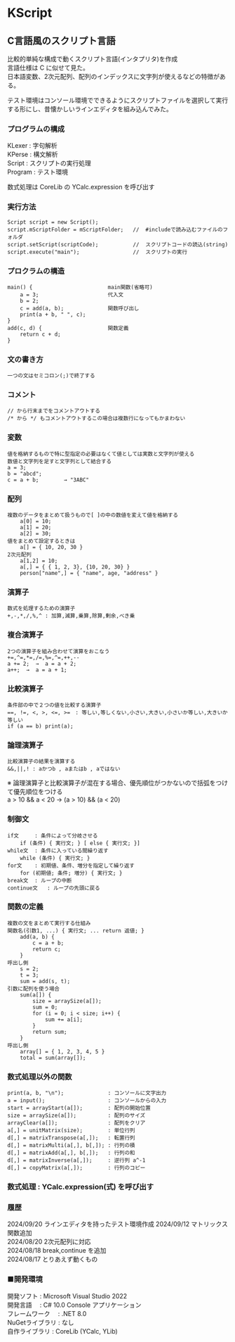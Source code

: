 # KScript
## C言語風のスクリプト言語

比較的単純な構成で動くスクリプト言語(インタプリタ)を作成  
言語仕様は C に似せて見た。  
日本語変数、2次元配列、配列のインデックスに文字列が使えるなどの特徴がある。  

テスト環境はコンソール環境でできるようにスクリプトファイルを選択して実行する形にし、昔懐かしいラインエディタを組み込んでみた。  


### プログラムの構成
KLexer  :   字句解析  
KPerse  :   構文解析  
Script  :   スクリプトの実行処理  
Program :   テスト環境  

数式処理は CoreLib の YCalc.expression を呼び出す  

###  実行方法
    Script script = new Script();
    script.mScriptFolder = mScriptFolder;   //  #includeで読み込むファイルのフォルダ
    script.setScript(scriptCode);           //  スクリプトコードの読込(string)
    script.execute("main");                 //  スクリプトの実行



### プロクラムの構造
    main() {                        main関数(省略可)
        a = 3;                      代入文
        b = 2;
        c = add(a, b);              関数呼び出し
        print(a + b, " ", c);
    }
    add(c, d) {                     関数定義
        return c + d;
    }

### 文の書き方
    一つの文はセミコロン(;)で終了する

### コメント
    // から行末までをコメントアウトする
    /* から */ もコメントアウトするこの場合は複数行になってもかまわない

### 変数
    値を格納するもので特に型指定の必要はなくて値としては実数と文字列が使える
    数値と文字列を足すと文字列として結合する
    a = 3;
    b = "abcd";
    c = a + b;        → "3ABC"

### 配列
    複数のデータをまとめて扱うもので[ ]の中の数値を変えて値を格納する
        a[0] = 10;
        a[1] = 20;
        a[2] = 30;
    値をまとめて設定するときは
        a[] = { 10, 20, 30 }
    2次元配列
        a[1,2] = 10;
        a[,] = { { 1, 2, 3}, {10, 20, 30} }
        person["name",] = { "name", age, "address" }

### 演算子
    数式を処理するための演算子
    +,-,*,/,%,^ : 加算,減算,乗算,除算,剰余,べき乗
### 複合演算子
    2つの演算子を組み合わせて演算をおこなう
    +=,^=,*=,/=,%=,^=,++,--
    a += 2;  →  a = a + 2;
    a++;  →  a = a + 1;
### 比較演算子
    条件部の中で２つの値を比較する演算子
    ==, !=, <, >, <=, >=　: 等しい,等しくない,小さい,大きい,小さいか等しい,大きいか等しい
    if (a == b) print(a);
### 論理演算子
    比較演算子の結果を演算する
    &&,||,! : aかつb , aまたはb , aではない

※ 論理演算子と比較演算子が混在する場合、優先順位がつかないので括弧をつけて優先順位をつける  
    a > 10 && a < 20  →  (a > 10) && (a < 20)  

### 制御文
    if文     : 条件によって分岐させる
        if (条件) { 実行文; } [ else { 実行文; }]
    while文  : 条件に入っている間繰り返す
        while (条件) { 実行文; }
    for文    : 初期値、条件、増分を指定して繰り返す
        for (初期値; 条件; 増分) { 実行文; }
    break文  : ループの中断
    continue文   : ループの先頭に戻る

### 関数の定義
    複数の文をまとめて実行する仕組み
    関数名(引数1, ...) { 実行文; ... return 返値; }
        add(a, b) {
            c = a + b;
            return c;
        }
    呼出し側
        s = 2;
        t = 3;
        sum = add(s, t);
    引数に配列を使う場合
        sum(a[]) {
            size = arraySize(a[]);
            sum = 0;
            for (i = 0; i < size; i++) {
                sum += a[i];
            }
            return sum;
        }
    呼出し側
        array[] = { 1, 2, 3, 4, 5 }
        total = sum(array[]);

### 数式処理以外の関数
    print(a, b, "\n");              : コンソールに文字出力  
    a = input();                    : コンソールからの入力  
    start = arrayStart(a[]);        : 配列の開始位置  
    size = arraySize(a[]);          : 配列のサイズ  
    arrayClear(a[]);                : 配列をクリア  
    a[,] = unitMatrix(size);        : 単位行列  
    d[,] = matrixTranspose(a[,]);   : 転置行列  
    d[,] = matrixMulti(a[,], b[,]); : 行列の積  
    d[,] = matrixAdd(a[,], b[,]);   : 行列の和  
    d[,] = matrixInverse(a[,]);     : 逆行列 a^-1  
    d[,] = copyMatrix(a[,]);        : 行列のコピー  

### 数式処理 : YCalc.expression(式) を呼び出す



### 履歴
2024/09/20 ラインエディタを持ったテスト環境作成
2024/09/12 マトリックス関数追加  
2024/08/20 2次元配列に対応  
2024/08/18 break,continue を追加  
2024/08/17 とりあえず動くもの  

### ■開発環境  
開発ソフト : Microsoft Visual Studio 2022  
開発言語　 : C# 10.0 Console アプリケーション  
フレームワーク　 :  .NET 8.0  
NuGetライブラリ : なし  
自作ライブラリ  : CoreLib (YCalc, YLib)  
  
